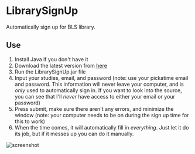# LibrarySignUp
Automatically sign up for BLS library.

## Use
1. Install Java if you don't have it
2. Download the latest version from [here](https://github.com/PantherMan594/LibrarySignUp/releases)
3. Run the LibrarySignUp.jar file
4. Input your studies, email, and password (note: use your pickatime email and password. This information will never leave your computer, and is _only_ used to automatically sign in. If you want to look into the source, you can see that I'll _never_ have access to either your email or your password)
5. Press submit, make sure there aren't any errors, and minimize the window (note: your computer needs to be on during the sign up time for this to work)
6. When the time comes, it will automatically fill in _everything_. Just let it do its job, but if it messes up you can do it manually.

![screenshot](https://i.d-shen.xyz/12-09-16_5XX.png)